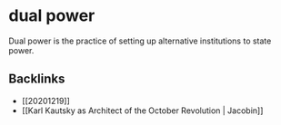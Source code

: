 # dual power

Dual power is the practice of setting up alternative institutions to state power.


## Backlinks

-   [[20201219]]
-   [[Karl Kautsky as Architect of the October Revolution | Jacobin]]
